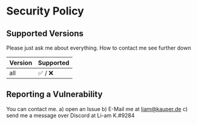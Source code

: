# Security Policy

## Supported Versions

Please just ask me about everything. How to contact me see further down

| Version | Supported                |
| ------- | ------------------------ |
| all     | :white_check_mark: / :x: |


## Reporting a Vulnerability

You can contact me.
a) open an Issue
b) E-Mail me at liam@kauper.de
c) send me a message over Discord at Li-am K.#9284
